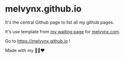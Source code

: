 # melvynx.github.io

It's the central Github page to list all my github pages.

It's use template from [my waiting page](https://github.com/Melvynx/melvynx-waiting-web) for [melvynx.com](https://melvynx.com).

Go to https://melvynx.github.io !

Made with my 🐧🐻❤
